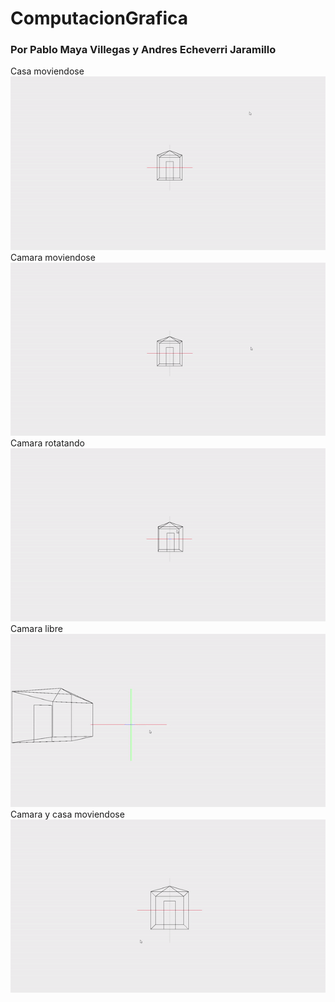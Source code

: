 # ComputacionGrafica
### Por Pablo Maya Villegas y Andres Echeverri Jaramillo  

Casa moviendose  
![Moving House](https://raw.githubusercontent.com/pmayavi/ComputacionGrafica/main/ThirdDimension/MovingHouse3D.gif) 
Camara moviendose  
![Moving House](https://raw.githubusercontent.com/pmayavi/ComputacionGrafica/main/ThirdDimension/CameraMove.gif) 
Camara rotatando  
![Moving House](https://raw.githubusercontent.com/pmayavi/ComputacionGrafica/main/ThirdDimension/CameraRotate.gif) 
Camara libre  
![Moving House](https://raw.githubusercontent.com/pmayavi/ComputacionGrafica/main/ThirdDimension/CameraFree.gif) 
Camara y casa moviendose  
![Moving House](https://raw.githubusercontent.com/pmayavi/ComputacionGrafica/main/ThirdDimension/Camera&Traslation.gif) 